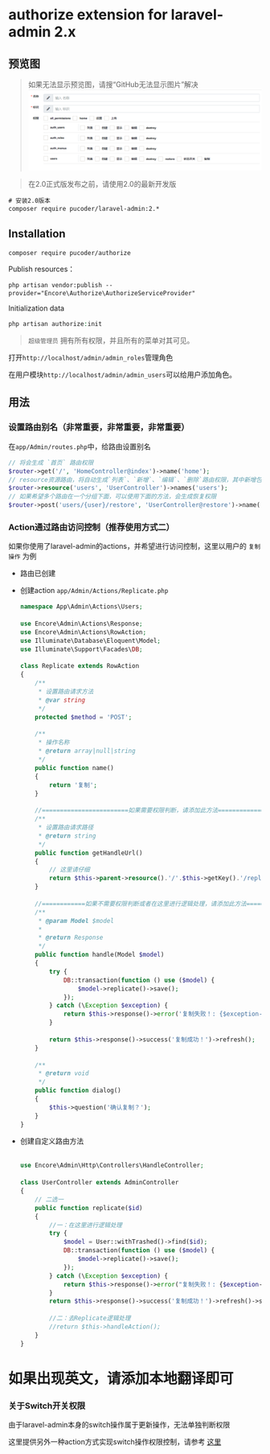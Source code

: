 # authorize extension for laravel-admin 2.x

## 预览图
> 如果无法显示预览图，请搜“GitHub无法显示图片”解决
![authorization_legend](resources/assets/legend.png)

> 在2.0正式版发布之前，请使用2.0的最新开发版

```shell
# 安装2.0版本
composer require pucoder/laravel-admin:2.*
```

## Installation

```shell
composer require pucoder/authorize
```

Publish resources：

```shell script
php artisan vendor:publish --provider="Encore\Authorize\AuthorizeServiceProvider"
```

Initialization data

```php
php artisan authorize:init
```

> `超级管理员` 拥有所有权限，并且所有的菜单对其可见。


打开`http://localhost/admin/admin_roles`管理角色

在用户模块`http://localhost/admin/admin_users`可以给用户添加角色。

## 用法

### 设置路由别名（非常重要，非常重要，非常重要）

在`app/Admin/routes.php`中，给路由设置别名

```php
// 将会生成 `首页` 路由权限
$router->get('/', 'HomeController@index')->name('home');
// resource资源路由，将自动生成`列表`、`新增`、`编辑`、`删除`路由权限，其中新增包含（`创建`、`保存`），编辑包含（`编辑`、`更新`）
$router->resource('users', 'UserController')->names('users');
// 如果希望多个路由在一个分组下面，可以使用下面的方法，会生成恢复权限
$router->post('users/{user}/restore', 'UserController@restore')->name('users.restore');
```

### Action通过路由访问控制（推荐使用方式二）

如果你使用了laravel-admin的actions，并希望进行访问控制，这里以用户的 `复制操作` 为例

- 路由已创建

- 创建action `app/Admin/Actions/Replicate.php`
  ```php
  namespace App\Admin\Actions\Users;
  
  use Encore\Admin\Actions\Response;
  use Encore\Admin\Actions\RowAction;
  use Illuminate\Database\Eloquent\Model;
  use Illuminate\Support\Facades\DB;
  
  class Replicate extends RowAction
  {
      /**
       * 设置路由请求方法
       * @var string
       */
      protected $method = 'POST';
  
      /**
       * 操作名称
       * @return array|null|string
       */
      public function name()
      {
          return '复制';
      }
  
      //========================如果需要权限判断，请添加此方法===========================
      /**
       * 设置路由请求路径
       * @return string
       */
      public function getHandleUrl()
      {
          // 这里请仔细
          return $this->parent->resource().'/'.$this->getKey().'/replicate';
      }
      
      //============如果不需要权限判断或者在这里进行逻辑处理，请添加此方法=================
      /**
       * @param Model $model
       *
       * @return Response
       */
      public function handle(Model $model)
      {
          try {
              DB::transaction(function () use ($model) {
                  $model->replicate()->save();
              });
          } catch (\Exception $exception) {
              return $this->response()->error('复制失败！: {$exception->getMessage()}');
          }
  
          return $this->response()->success('复制成功！')->refresh();
      }
      
      /**
       * @return void
       */
      public function dialog()
      {
          $this->question('确认复制？');
      }
  }
  ```

- 创建自定义路由方法
  ```php
  
  use Encore\Admin\Http\Controllers\HandleController;
  
  class UserController extends AdminController
  {
      // 二选一
      public function replicate($id)
      {
          //一：在这里进行逻辑处理
          try {
              $model = User::withTrashed()->find($id);
              DB::transaction(function () use ($model) {
                  $model->replicate()->save();
              });
          } catch (\Exception $exception) {
              return $this->response()->error("复制失败！: {$exception->getMessage()}")->send();
          }
          return $this->response()->success('复制成功！')->refresh()->send();

          //二：去Replicate逻辑处理
          //return $this->handleAction();
      }
  }
  ```

# 如果出现英文，请添加本地翻译即可

### 关于Switch开关权限

由于laravel-admin本身的switch操作属于更新操作，无法单独判断权限

这里提供另外一种action方式实现switch操作权限控制，请参考 [这里](https://laravel-admin.org/docs/zh/2.x/model-table-column-display#列操作)
